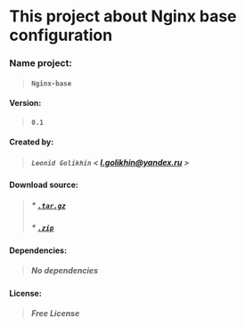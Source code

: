 
# This project about Nginx base configuration

### Name project:  
> #### **`Nginx-base`**
#### Version: 
> #### ```0.1```
#### Created by:
> ##### `Leonid Golikhin` *< l.golikhin@yandex.ru >*
#### Download source:
> ##### * [`.tar.gz`](https://gitlab.rebrainme.com/devops_users_repos/779/rebrain-devops-task1/-/archive/master/rebrain-devops-task1-master.tar.gz) ######
> ##### * [`.zip`](https://gitlab.rebrainme.com/devops_users_repos/779/rebrain-devops-task1/-/archive/master/rebrain-devops-task1-master.zip)
#### Dependencies:
> ##### ***No dependencies***
#### License:
> ##### ***Free License***


